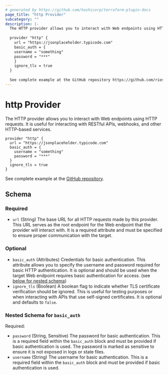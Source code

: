 ```yaml
---
# generated by https://github.com/hashicorp/terraform-plugin-docs
page_title: "http Provider"
subcategory: ""
description: |-
  The HTTP provider allows you to interact with Web endpoints using HTTP requests. It is useful for interacting with RESTful APIs, webhooks, and other HTTP-based services.
  
  provider "http" {
    url = "https://jsonplaceholder.typicode.com"
    basic_auth = {
  	username = "something"
  	password = "***"
    }
    ignore_tls = true
  }
  
  See complete example at the GitHub repository https://github.com/rios0rios0/terraform-provider-http/blob/main/examples/main.tf.
---
```


# http Provider

The HTTP provider allows you to interact with Web endpoints using HTTP requests. It is useful for interacting with RESTful APIs, webhooks, and other HTTP-based services.

```hcl
provider "http" {
  url = "https://jsonplaceholder.typicode.com"
  basic_auth = {
	username = "something"
	password = "***"
  }
  ignore_tls = true
}
```

See complete example at the [GitHub repository](https://github.com/rios0rios0/terraform-provider-http/blob/main/examples/main.tf).



<!-- schema generated by tfplugindocs -->
## Schema

### Required

- `url` (String) The base URL for all HTTP requests made by this provider. This URL serves as the root endpoint for the Web endpoint that the provider will interact with. It is a required attribute and must be specified to ensure proper communication with the target.

### Optional

- `basic_auth` (Attributes) Credentials for basic authentication. This attribute allows you to specify the username and password required for basic HTTP authentication. It is optional and should be used when the target Web endpoint requires basic authentication for access. (see [below for nested schema](#nestedatt--basic_auth))
- `ignore_tls` (Boolean) A boolean flag to indicate whether TLS certificate verification should be ignored. This is useful for testing purposes or when interacting with APIs that use self-signed certificates. It is optional and defaults to `false`.

<a id="nestedatt--basic_auth"></a>
### Nested Schema for `basic_auth`

Required:

- `password` (String, Sensitive) The password for basic authentication. This is a required field within the `basic_auth` block and must be provided if basic authentication is used. The password is marked as sensitive to ensure it is not exposed in logs or state files.
- `username` (String) The username for basic authentication. This is a required field within the `basic_auth` block and must be provided if basic authentication is used.

